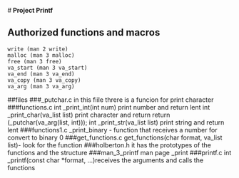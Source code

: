 
#<strong>
Project Printf
</strong>

## Authorized functions and macros

    write (man 2 write)
    malloc (man 3 malloc)
    free (man 3 free)
    va_start (man 3 va_start)
    va_end (man 3 va_end)
    va_copy (man 3 va_copy)
    va_arg (man 3 va_arg)

##files
###_putchar.c
in this fiile threre is a funcion for print character
###functions.c
int _print_int(int num) print number and return lent
int _print_char(va_list list) print character  and return return (_putchar(va_arg(list, int)));
int _print_str(va_list list) print string and return lent
###functions1.c
_print_binary - function that receives a number for convert to binary 0
###get_functions.c
get_functions(char format, va_list list)- look for the function
###holberton.h
it has the prototypes of the functions and the structure
###man_3_printf
man page _print
###printf.c
int _printf(const char *format, ...)receives the arguments and calls the functions

